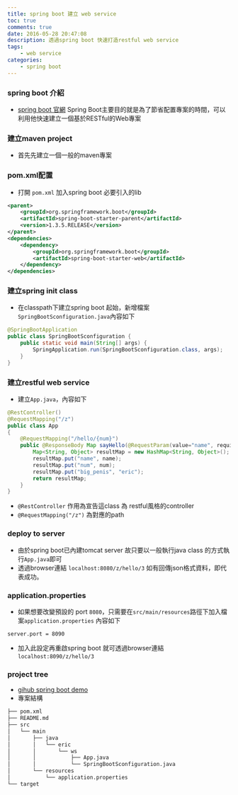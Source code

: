 ```yaml
---
title: spring boot 建立 web service
toc: true
comments: true
date: 2016-05-28 20:47:08
description: 透過spring boot 快速打造restful web service
tags:
    - web service
categories:
    - spring boot
---
```

### spring boot 介紹
* [spring boot 官網](http://projects.spring.io/spring-boot/) Spring Boot主要目的就是為了節省配置專案的時間，可以利用他快速建立一個基於RESTful的Web專案

### 建立maven project
* 首先先建立一個一般的maven專案

### pom.xml配置
* 打開 `pom.xml` 加入spring boot 必要引入的lib
``` xml
<parent>
    <groupId>org.springframework.boot</groupId>
    <artifactId>spring-boot-starter-parent</artifactId>
    <version>1.3.5.RELEASE</version>
</parent>
<dependencies>
    <dependency>
        <groupId>org.springframework.boot</groupId>
        <artifactId>spring-boot-starter-web</artifactId>
    </dependency>
</dependencies>
```
### 建立spring init class
* 在classpath下建立spring boot 起始，新增檔案`SpringBootSconfiguration.java`內容如下
``` java
@SpringBootApplication
public class SpringBootSconfiguration {
    public static void main(String[] args) {
        SpringApplication.run(SpringBootSconfiguration.class, args);
    }
}
```

### 建立restful web service
* 建立`App.java`，內容如下
```java
@RestController()
@RequestMapping("/z")
public class App
{
    @RequestMapping("/hello/{num}")
    public @ResponseBody Map sayHello(@RequestParam(value="name", required=false, defaultValue="Stranger") String name,@PathVariable int num) {
    	Map<String, Object> resultMap = new HashMap<String, Object>();
    	resultMap.put("name", name);
    	resultMap.put("num", num);
    	resultMap.put("big_penis", "eric");
    	return resultMap;
    }
}
```
* `@RestController` 作用為宣告這class 為 restful風格的controller
* `@RequestMapping("/z")` 為對應的path

### deploy to server
* 由於spring boot已內建tomcat server 故只要以一般執行java class 的方式執行`App.java`即可
* 透過browser連結 `localhost:8080/z/hello/3` 如有回傳json格式資料，即代表成功。

### application.properties
* 如果想要改變預設的 port `8080`，只需要在`src/main/resources`路徑下加入檔案`application.properties` 內容如下
``` properties
server.port = 8090
```
* 加入此設定再重啟spring boot 就可透過browser連結 `localhost:8090/z/hello/3`

### project tree
* [gihub spring boot demo](https://github.com/force416/springboot_demo)
* 專案結構
``` txt
├── pom.xml
├── README.md
├── src
│   └── main
│       ├── java
│       │   └── eric
│       │       └── ws
│       │           ├── App.java
│       │           └── SpringBootSconfiguration.java
│       └── resources
│           └── application.properties
└── target
```

